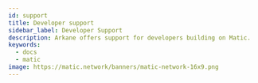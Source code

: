 ```yaml
---
id: support 
title: Developer support
sidebar_label: Developer Support
description: Arkane offers support for developers building on Matic.
keywords:
  - docs
  - matic
image: https://matic.network/banners/matic-network-16x9.png
---
```

